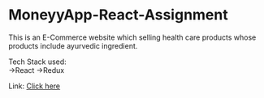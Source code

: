 # MoneyyApp-React-Assignment

This is an E-Commerce website which selling health care products whose products include ayurvedic ingredient.

Tech Stack used:
<br/>
->React
->Redux

Link: <a href="ecommercewebsites05.netlify.app" target="_blank">Click here</a>
